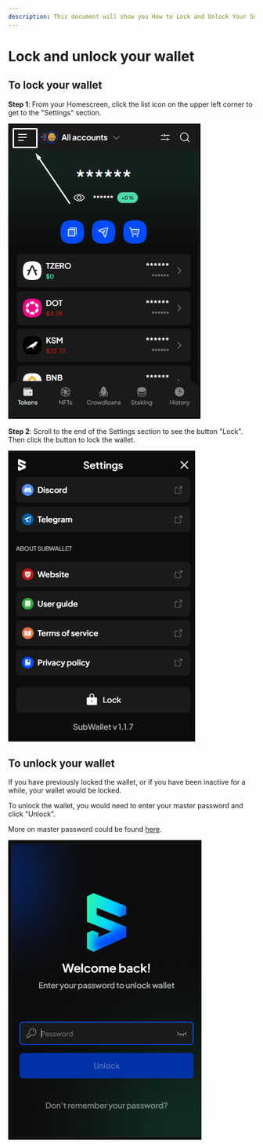 ```yaml
---
description: This document will show you How to Lock and Unlock Your SubWallet.
---
```


# Lock and unlock your wallet

## To lock your wallet

**Step 1**: From your Homescreen, click the list icon on the upper left corner to get to the "Settings" section.

![](<../../.gitbook/assets/image (76).png>)



**Step 2**: Scroll to the end of the Settings section to see the button "Lock". Then click the button to lock the wallet.

![](<../../.gitbook/assets/image (77).png>)



## To unlock your wallet

If you have previously locked the wallet, or if you have been inactive for a while, your wallet would be locked.&#x20;

To unlock the wallet, you would need to enter your master password and click "Unlock".&#x20;

More on master password could be found [here](create-a-master-password/).

![](<../../.gitbook/assets/image (78).png>)
